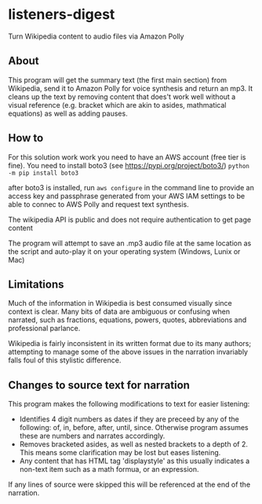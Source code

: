 # listeners-digest
Turn Wikipedia content to audio files via Amazon Polly

## About
This program will get the summary text (the first main section) from Wikipedia, send it to Amazon Polly for voice synthesis and return an mp3.
It cleans up the text by removing content that does't work well without a visual reference (e.g. bracket which are akin to asides, mathmatical equations) as well as adding pauses.

## How to
For this solution work work you need to have an AWS account (free tier is fine).  You need to install boto3 (see https://pypi.org/project/boto3/)
```python -m pip install boto3```

after boto3 is installed, run ```aws configure``` in the command line to provide an access key and passphrase generated from your AWS IAM settings to be able to connec to AWS Polly and request text synthesis.

The wikipedia API is public and does not require authentication to get page content

The program will attempt to save an .mp3 audio file at the same location as the script and auto-play it on your operating system (Windows, Lunix or Mac)
## Limitations
Much of the information in Wikipedia is best consumed visually since context is clear.  Many bits of data are ambiguous or confusing when narrated, such as fractions, equations, powers, quotes, abbreviations and professional parlance.

Wikipedia is fairly inconsistent in its written format due to its many authors; attempting to manage some of the above issues in the narration invariably falls foul of this stylistic difference.

## Changes to source text for narration
This program makes the following modifications to text for easier listening:
- Identifies 4 digit numbers as dates if they are preceed by any of the following: of, in, before, after, until, since. Otherwise program assumes these are numbers and narrates accordingly.
- Removes bracketed asides, as well as nested brackets to a depth of 2. This means some clarification may be lost but eases listening.
- Any content that has HTML tag 'displaystyle' as this usually indicates a non-text item such as a math formua, or an expression.

If any lines of source were skipped this will be referenced at the end of the narration. 


